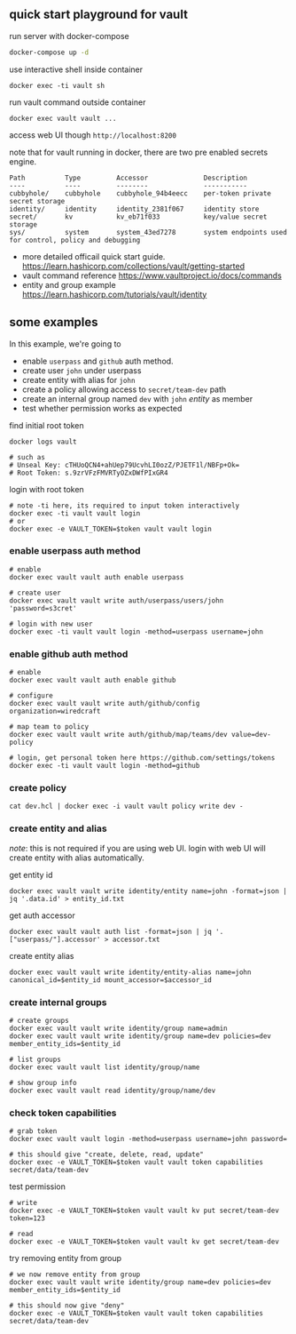 ## quick start playground for vault

run server with docker-compose

```bash
docker-compose up -d
```

use interactive shell inside container

```
docker exec -ti vault sh
```

run vault command outside container

```
docker exec vault vault ...
```

access web UI though `http://localhost:8200`

note that for vault running in docker, there are two pre enabled secrets engine.

```
Path          Type         Accessor              Description
----          ----         --------              -----------
cubbyhole/    cubbyhole    cubbyhole_94b4eecc    per-token private secret storage
identity/     identity     identity_2381f067     identity store
secret/       kv           kv_eb71f033           key/value secret storage
sys/          system       system_43ed7278       system endpoints used for control, policy and debugging
```

- more detailed officail quick start guide. https://learn.hashicorp.com/collections/vault/getting-started
- vault command reference https://www.vaultproject.io/docs/commands
- entity and group example https://learn.hashicorp.com/tutorials/vault/identity

## some examples

In this example, we're going to

- enable `userpass` and `github` auth method.
- create user `john` under userpass
- create entity with alias for `john`
- create a policy allowing access to `secret/team-dev` path
- create an internal group named `dev` with `john` *entity* as member
- test whether permission works as expected

find initial root token

```
docker logs vault

# such as
# Unseal Key: cTHUoQCN4+ahUep79UcvhLI0ozZ/PJETF1l/NBFp+Ok=
# Root Token: s.9zrVFzFMVRTyOZxDWfPIxGR4
```

login with root token

```
# note -ti here, its required to input token interactively
docker exec -ti vault vault login
# or
docker exec -e VAULT_TOKEN=$token vault vault login
```

### enable userpass auth method

```
# enable
docker exec vault vault auth enable userpass

# create user
docker exec vault vault write auth/userpass/users/john 'password=s3cret'

# login with new user
docker exec -ti vault vault login -method=userpass username=john
```

### enable github auth method

```
# enable
docker exec vault vault auth enable github

# configure
docker exec vault vault write auth/github/config organization=wiredcraft

# map team to policy
docker exec vault vault write auth/github/map/teams/dev value=dev-policy

# login, get personal token here https://github.com/settings/tokens
docker exec -ti vault vault login -method=github
```

### create policy

```
cat dev.hcl | docker exec -i vault vault policy write dev -
```

### create entity and alias

*note*: this is not required if you are using web UI. login with web UI will create entity with alias automatically.

get entity id

```
docker exec vault vault write identity/entity name=john -format=json | jq '.data.id' > entity_id.txt
```

get auth accessor

```
docker exec vault vault auth list -format=json | jq '.["userpass/"].accessor' > accessor.txt
```

create entity alias

```
docker exec vault vault write identity/entity-alias name=john canonical_id=$entity_id mount_accessor=$accessor_id
```

### create internal groups

```
# create groups
docker exec vault vault write identity/group name=admin
docker exec vault vault write identity/group name=dev policies=dev member_entity_ids=$entity_id

# list groups
docker exec vault vault list identity/group/name

# show group info
docker exec vault vault read identity/group/name/dev
```

### check token capabilities

```
# grab token
docker exec vault vault login -method=userpass username=john password=

# this should give "create, delete, read, update"
docker exec -e VAULT_TOKEN=$token vault vault token capabilities secret/data/team-dev
```

test permission

```
# write
docker exec -e VAULT_TOKEN=$token vault vault kv put secret/team-dev token=123

# read
docker exec -e VAULT_TOKEN=$token vault vault kv get secret/team-dev
```


try removing entity from group

```
# we now remove entity from group
docker exec vault vault write identity/group name=dev policies=dev member_entity_ids=$entity_id

# this should now give "deny"
docker exec -e VAULT_TOKEN=$token vault vault token capabilities secret/data/team-dev
```
